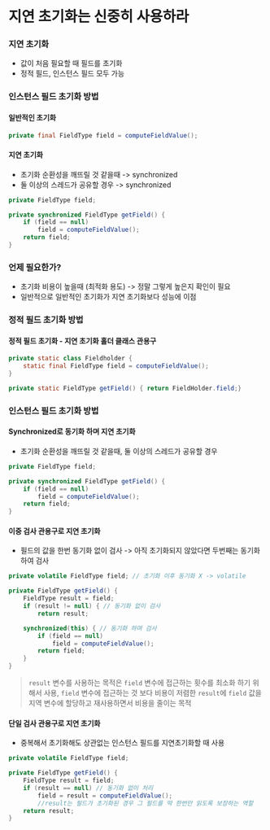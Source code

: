 # 지연 초기화는 신중히 사용하라
### 지연 초기화
- 값이 처음 필요할 때 필드를 초기화
- 정적 필드, 인스턴스 필드 모두 가능

### 인스턴스 필드 초기화 방법

#### 일반적인 초기화

```java
private final FieldType field = computeFieldValue();
```

#### 지연 초기화
- 초기화 순환성을 깨뜨릴 것 같을때 -> synchronized
- 둘 이상의 스레드가 공유할 경우 -> synchronized
```java
private FieldType field;

private synchronized FieldType getField() {
    if (field == null)
        field = computeFieldValue();
    return field;
}
```


### 언제 필요한가?
- 초기화 비용이 높을때 (최적화 용도) -> 정말 그렇게 높은지 확인이 필요
- 일반적으로 일반적인 초기화가 지연 초기화보다 성능에 이점


### 정적 필드 초기화 방법

#### 정적 필드 초기화 - 지연 초기화 홀더 클래스 관용구
```java
private static class Fieldholder {
    static final FieldType field = computeFieldValue();
}

private static FieldType getField() { return FieldHolder.field;}
```


### 인스턴스 필드 초기화 방법

#### Synchronized로 동기화 하며 지연 초기화
- 초기화 순환성을 깨뜨릴 것 같을때, 둘 이상의 스레드가 공유할 경우
```java
private FieldType field;

private synchronized FieldType getField() {
    if (field == null)
        field = computeFieldValue();
    return field;
}
```



#### 이중 검사 관용구로 지연 초기화
- 필드의 값을 한번 동기화 없이 검사 -> 아직 초기화되지 않았다면 두번째는 동기화하여 검사
```java
private volatile FieldType field; // 초기화 이후 동기화 X -> volatile

private FieldType getField() {
    FieldType result = field;
    if (result != null) { // 동기화 없이 검사
        return result;

    synchronized(this) { // 동기화 하며 검사
        if (field == null) 
            field = computeFieldValue();
        return field;
    }
}
```

>`result` 변수를 사용하는 목적은 `field` 변수에 접근하는 횟수를 최소화 하기 위해서 사용,  `field` 변수에 접근하는 것 보다  비용이 저렴한 `result`에   `field` 값을 지역 변수에 할당하고 재사용하면서 비용을 줄이는 목적


#### 단일 검사 관용구로 지연 초기화
- 중복해서 초기화해도 상관없는 인스턴스 필드를 지연초기화할 때 사용
```java
private volatile FieldType field;

private FieldType getField() {
    FieldType result = field;
    if (result == null) // 동기화 없이 처리
        field = result = computeFieldValue(); 
        //result는 필드가 초기화된 경우 그 필드를 딱 한번만 읽도록 보장하는 역할
    return result;
}
```